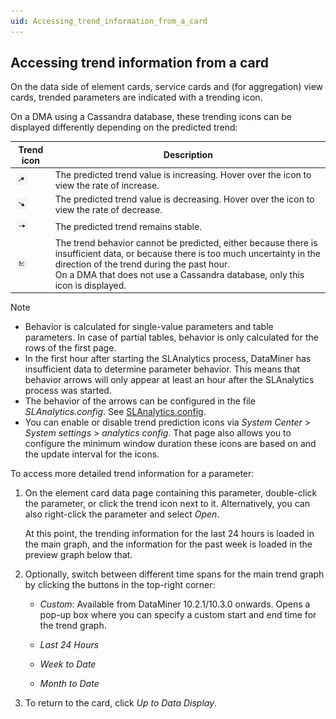 ```yaml
---
uid: Accessing_trend_information_from_a_card
---
```


## Accessing trend information from a card

On the data side of element cards, service cards and (for aggregation) view cards, trended parameters are indicated with a trending icon.

On a DMA using a Cassandra database, these trending icons can be displayed differently depending on the predicted trend:

| Trend icon                                                                     | Description                                                                                                                                                                                                                                                       |
|--------------------------------------------------------------------------------|-------------------------------------------------------------------------------------------------------------------------------------------------------------------------------------------------------------------------------------------------------------------|
| ![](../../images/Trend_icon_increase.png) | The predicted trend value is increasing. Hover over the icon to view the rate of increase.                                                                                                                                                                        |
| ![](../../images/trend_icon_decrease.png) | The predicted trend value is decreasing. Hover over the icon to view the rate of decrease.                                                                                                                                                                        |
| ![](../../images/trend_icon_stable.png)   | The predicted trend remains stable.                                                                                                                                                                                                                               |
| ![](../../images/trend_icon_unknown.png)  | The trend behavior cannot be predicted, either because there is insufficient data, or because there is too much uncertainty in the direction of the trend during the past hour.<br> On a DMA that does not use a Cassandra database, only this icon is displayed. |

> [!NOTE]
> - Behavior is calculated for single-value parameters and table parameters. In case of partial tables, behavior is only calculated for the rows of the first page.
> - In the first hour after starting the SLAnalytics process, DataMiner has insufficient data to determine parameter behavior. This means that behavior arrows will only appear at least an hour after the SLAnalytics process was started.
> - The behavior of the arrows can be configured in the file *SLAnalytics.config*. See [SLAnalytics.config](../../part_7/SkylineDataminerFolder/SLAnalytics_config.md#slanalyticsconfig).
> - You can enable or disable trend prediction icons via *System Center* > *System settings* > *analytics config*. That page also allows you to configure the minimum window duration these icons are based on and the update interval for the icons.

To access more detailed trend information for a parameter:

1. On the element card data page containing this parameter, double-click the parameter, or click the trend icon next to it. Alternatively, you can also right-click the parameter and select *Open*.

    At this point, the trending information for the last 24 hours is loaded in the main graph, and the information for the past week is loaded in the preview graph below that.

2. Optionally, switch between different time spans for the main trend graph by clicking the buttons in the top-right corner:

    - *Custom*: Available from DataMiner 10.2.1/10.3.0 onwards. Opens a pop-up box where you can specify a custom start and end time for the trend graph.

    - *Last 24 Hours*

    - *Week to Date*

    - *Month to Date*

3. To return to the card, click *Up to Data Display*.
